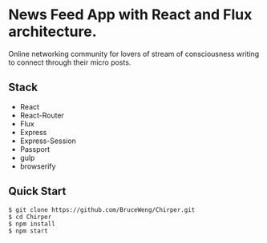 # News Feed App with React and Flux architecture.
Online networking community for lovers of stream of consciousness writing to connect through their micro posts.

## Stack

- React
- React-Router
- Flux
- Express
- Express-Session
- Passport
- gulp
- browserify

Quick Start
-----------

```shell
$ git clone https://github.com/BruceWeng/Chirper.git
$ cd Chirper
$ npm install
$ npm start
```
